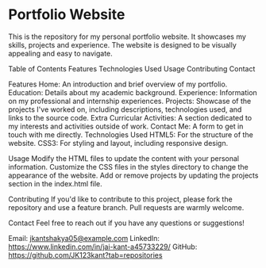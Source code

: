 <h1>Portfolio Website</h1>
This is the repository for my personal portfolio website. It showcases my skills, projects and experience. The website is designed to be visually appealing and easy to navigate.

Table of Contents
Features
Technologies Used
Usage
Contributing
Contact


Features
Home: An introduction and brief overview of my portfolio.
Education: Details about my academic background.
Experience: Information on my professional and internship experiences.
Projects: Showcase of the projects I've worked on, including descriptions, technologies used, and links to the source code.
Extra Curricular Activities: A section dedicated to my interests and activities outside of work.
Contact Me: A form to get in touch with me directly.
Technologies Used
HTML5: For the structure of the website.
CSS3: For styling and layout, including responsive design.

Usage
Modify the HTML files to update the content with your personal information.
Customize the CSS files in the styles directory to change the appearance of the website.
Add or remove projects by updating the projects section in the index.html file.

Contributing
If you'd like to contribute to this project, please fork the repository and use a feature branch. Pull requests are warmly welcome.



Contact
Feel free to reach out if you have any questions or suggestions!

Email: jkantshakya05@example.com
LinkedIn: https://www.linkedin.com/in/jai-kant-a45733229/
GitHub: https://github.com/JK123kant?tab=repositories